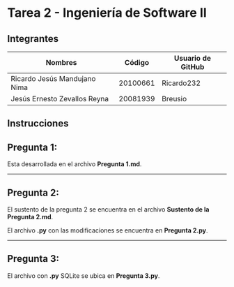 # Tarea 2 - Ingeniería de Software II
## Integrantes

| Nombres  | Código | Usuario de GitHub |
| ------------- | ------------- | ------------- |
| Ricardo Jesús Mandujano Nima  | 20100661  | Ricardo232 |
| Jesús Ernesto Zevallos Reyna  | 20081939  | Breusio |

## Instrucciones

## Pregunta 1:
Esta desarrollada en el archivo **Pregunta 1.md**.

***

## Pregunta 2:
El sustento de la pregunta 2 se encuentra en el archivo **Sustento de la Pregunta 2.md**.

El archivo **.py** con las modificaciones se encuentra en **Pregunta 2.py**.

***

## Pregunta 3:
El archivo con **.py** SQLite se ubica en **Pregunta 3.py**.
